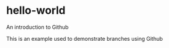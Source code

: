 # hello-world
An introduction to Github

This is an example used to demonstrate branches using Github
